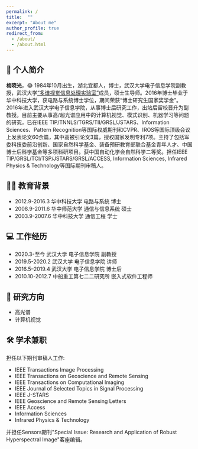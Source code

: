 ```yaml
---
permalink: /
title:  ""
excerpt: "About me"
author_profile: true
redirect_from: 
  - /about/
  - /about.html
---
```


## 📖 个人简介
**梅晓光**，😂 1984年10月出生，湖北宜都人，博士，武汉大学电子信息学院副教授，武汉大学[“多谱视觉信息处理实验室”](http://mvp.whu.edu.cn)成员，硕士生导师。2016年博士毕业于华中科技大学，获电路与系统博士学位，期间荣获“博士研究生国家奖学金”。2016年进入武汉大学电子信息学院，从事博士后研究工作，出站后留校晋升为副教授。目前主要从事高/超光谱应用中的计算机视觉、模式识别、机器学习等问题的研究，已在IEEE TIP/TNNLS/TGRS/TII/GRSL/JSTARS、Information Sciences、Pattern Recognition等国际权威期刊和CVPR、IROS等国际顶级会议上发表论文60余篇，其中高被引论文3篇，授权国家发明专利7项。主持了包括军委科技委前沿创新、国家自然科学基金、装备预研教育部联合基金青年人才、中国博士后科学基金等多项科研项目。获中国自动化学会自然科学二等奖。担任IEEE TIP/GRSL/TCI/TSP/JSTARS/GRSL/ACCESS, Information Sciences, Infrared Physics & Technology等国际期刊审稿人。

## 👨‍🎓 教育背景
* 2012.9-2016.3 华中科技大学 电路与系统  博士
* 2008.9-2011.6 华中师范大学 通信与信息系统  硕士
* 2003.9-2007.6 华中科技大学 通信工程  学士

## 💻 工作经历
* 2020.3-至今 武汉大学 电子信息学院 副教授
* 2019.5-2020.2 武汉大学 电子信息学院 讲师
* 2016.5–2019.4 武汉大学 电子信息学院  博士后
* 2010.10-2012.7 中船重工第七二二研究所  嵌入式软件工程师

## 🎉 研究方向
* 高光谱
* 计算机视觉

## 🛠️ 学术兼职
担任以下期刊审稿人工作:
* IEEE Transactions Image Processing
* IEEE Transactions on Geoscience and Remote Sensing
* IEEE Transactions on Computational Imaging
* IEEE Journal of Selected Topics in Signal Processing
* IEEE J-STARS
* IEEE Geoscience and Remote Sensing Letters
* IEEE Access
* Information Sciences
* Infrared Physics & Technology

并担任Sensors期刊"Special Issue: Research and Application of Robust Hyperspectral Image"客座编辑。